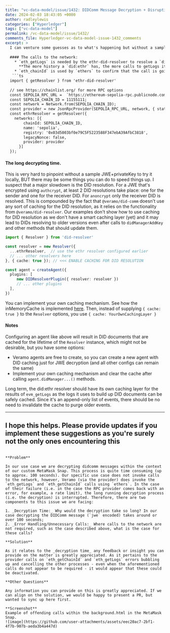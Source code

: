 ```yaml
---
title: "vc-data-model/issue/1432: DIDComm Message Decryption + Disruption by `eth_getLogs`/`eth_getChainId` calls"
date: 2024-02-03 18:43:05 +0000
author: radleylewis
categories: ["Hyperledger"]
tags: ["vc-data-model"]
permalink: /vc-data-model/issue/1432/
comments_file: Hyperledger-vc-data-model-issue-1432_comments
excerpt: >
  I can venture some guesses as to what's happening but without a sample to reproduce the issue it'll be harder to provide a clear solution.    #### The calls to the network:    * `eth_getLogs` is needed by the ethr-did-resolver to resolve a `did:ethr`.      **The more history a `did:ethr` has, the more calls to getLogs it will require to resolve**.    * `eth_chainId` is used by `ethers` to confirm that the call is going to the right chain. This can be reduced by creating the `provider` outside of Veramo and supplying it in the configuration for `ethr-did-resolver` instead of the `rpcUrl`. the provider should use the `staticNetwork` option like so:   ```ts  import { getResolver } from 'ethr-did-resolver'    // see https://chainlist.org/ for more RPC options  const SEPOLIA_RPC_URL =  `https://ethereum-sepolia-rpc.publicnode.com`;  const SEPOLIA_CHAIN_ID = 11155111;  const network = Network.from(SEPOLIA_CHAIN_ID);  const provider = new JsonRpcProvider(SEPOLIA_RPC_URL, network, { staticNetwork: network });  const ethrResolver = getResolver({    networks: [{        chainId: SEPOLIA_CHAIN_ID,        name: 'sepolia',        registry: '0x03d5003bf0e79C5F5223588F347ebA39AfbC3818',        legacyNonce: false,        provider: provider      }]  });  ```    #### The long decrypting time.  This is very hard to pinpoint without a sample JWE+privateKey to try it locally, BUT there may be some things you can do to speed things up.  I suspect that a major slowdown is the DID resolution. For a JWE that's encrypted using `authcrypt`, at least 2 DID resolutions take place: one for the sender and one for the receiver DID. For `anoncrypt` only the receiver DID is resolved.  This is compounded by the fact that `@veramo/did-comm` doesn't use any sort of caching for the DID resolution, as it relies on the functionality from `@veramo/did-resolver`. Our examples don't show how to use caching for DID resolution as we don't have a smart caching layer (yet) and it may lead to DIDs resolving to older versions even after calls to `didManagerAddKey` and other methods that should update them.    ```ts  import { Resolver } from 'did-resolver'    const resolver = new Resolver({     ...ethrResolver,  // use the ethr resolver configured earlier    // ... other resolvers here  }, { cache: true }); // <<< ENABLE CACHING FOR DID RESOLUTION    const agent = createAgent({    plugins: [       new DIDResolverPlugin({ resolver: resolver })       // ... other plugins    ],  })  ```    You can implement your own caching mechanism. See how the inMemoryCache is implemented [here](https://github.com/decentralized-identity/did-resolver/blob/cc1326de0223d3bcefeef1e5d99449fda4d25c14/src/resolver.ts#L236). Then, instead of supplying `{ cache: true }` to the `Resolver` options, you use `{ cache: YourOwnCachingLayer }`    #### Notes  Configuring an agent like above will result in DID documents that are cached for the lifetime of the `Resolver` instance, which might not be desirable, but you have some options:  * Veramo agents are free to create, so you can create a new agent with DID caching just for JWE decryption (and all other configs can remain the same)  * Implement your own caching mechanism and clear the cache after calling `agent.didManager...()` methods.      Long term, the did:ethr resolver should have its own caching layer for the results of `evm_getLogs` as the logs it uses to build up DID documents can be safely cached. Since it's an append-only list of events, there should be no need to invalidate the cache to purge older events.    ---  I hope this helps. Please provide updates if you implement these suggestions as you're surely not the only ones encountering this
---
```

**Problem**

In our use case we are decrypting didcomm messages within the context of our custom MetaMask Snap. This process is quite time consuming (up to approx. 100 seconds). Our specific use case does not invoke calls to the network, however, Veramo (via the provider) does invoke the `eth_getLogs` and `eth_getChainId` calls using `ethers`. In the case of their failure (i.e. in the case the RPC provider comes back with an error, for example, a rate limit), the long running decryption process (i.e. the decryption) is interrupted. Therefore, there are two components to this issue we are facing:

1. _Decryption Time:_ Why would the decryption take so long? In our case decrypting the DIDComm message (`jwe` encoded) takes around or over 100 seconds;
2. _Error Handling/Unnecessary Calls:_ Where calls to the network are not required, such as the case described above, what is the case for these calls?

**Solution**

As it relates to the _decryption time_ any feedback or insight you can provide on the matter is greatly appreciated. As it pertains to the provider calls on `eth_getChainId` and `eth_getLogs` errors bubbling up and cancelling the other processes - even when the aforementioned calls do not appear to be required - it would appear that these could be deactivated. 

**Other Questions**

Any information you can provide on this is greatly appreciated. If we can align on the solution, we would be happy to present a PR, but wanted to sync up here first. 

**Screenshot**
Example of offending calls within the background.html in the MetaMask Snap. 
![image](https://github.com/user-attachments/assets/eec20ac7-2bf1-4f7b-907b-aeda3b4a447d)
